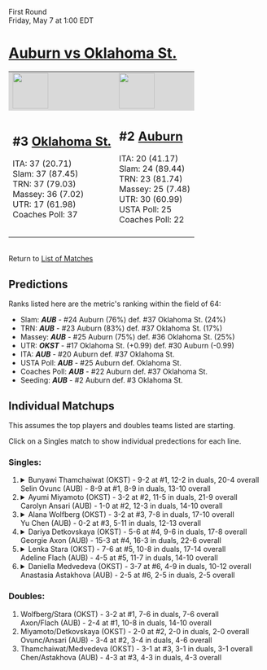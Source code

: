 First Round  
Friday, May 7 at 1:00 EDT
# [Auburn vs Oklahoma St.](https://www.ncaa.com/game/5833672) 

<table>  
<tr style="background-color: #d9d9d9 !important"><td><a href="#"><img src="https://www.ncaa.com/sites/default/files/images/logos/schools/o/oklahoma-st.70.png" width="70" height="70" /></a></td><td><a href="#"><img src="https://www.ncaa.com/sites/default/files/images/logos/schools/a/auburn.70.png" width="70" height="70" /></a></td></tr>
<tr><td>  

<h2>#3 <a href="#">Oklahoma St.</a></h2>  
ITA: 37 (20.71)<br>  
Slam: 37 (87.45)<br>  
TRN: 37 (79.03)<br>  
Massey: 36 (7.02)<br>  
UTR: 17 (61.98)<br>  
Coaches Poll: 37<br>  
<br>  

</td><td>  

<h2>#2 <a href="#">Auburn</a></h2>  
ITA: 20 (41.17)<br>  
Slam: 24 (89.44)<br>  
TRN: 23 (81.74)<br>  
Massey: 25 (7.48)<br>  
UTR: 30 (60.99)<br>  
USTA Poll: 25<br>  
Coaches Poll: 22<br>  
<br>  

</td></tr></table>  


<br>Return to [List of Matches](../index.md)  

## Predictions  

Ranks listed here are the metric's ranking within the field of 64:  
- Slam: ***AUB*** - #24 Auburn (76%) def. #37 Oklahoma St. (24%)  
- TRN: ***AUB*** - #23 Auburn (83%) def. #37 Oklahoma St. (17%)  
- Massey: ***AUB*** - #25 Auburn (75%) def. #36 Oklahoma St. (25%)  
- UTR: ***OKST*** - #17 Oklahoma St. (+0.99) def. #30 Auburn (-0.99)  
- ITA: ***AUB*** - #20 Auburn def. #37 Oklahoma St.  
- USTA Poll: ***AUB*** - #25 Auburn def. Oklahoma St.  
- Coaches Poll: ***AUB*** - #22 Auburn def. #37 Oklahoma St.  
- Seeding: ***AUB*** - #2 Auburn def. #3 Oklahoma St.  

## Individual Matchups  

This assumes the top players and doubles teams listed are starting.  

Click on a Singles match to show individual predections for each line.  

### Singles:  

<ol>
<li><details><summary markdown="span">
Bunyawi Thamchaiwat (OKST) - 9-2 at #1, 12-2 in duals, 20-4 overall<br>  
Selin Ovunc (AUB) - 8-9 at #1, 8-9 in duals, 13-10 overall
</summary><h4>Predictions</h4><ul>
<li>Slam: <b><i>VT</i></b> - #30 Virginia Tech (56%) def. #35 Texas Tech (44%)</li>  
</ul></details></li>
<li><details><summary markdown="span">
Ayumi Miyamoto (OKST) - 3-2 at #2, 11-5 in duals, 21-9 overall<br>  
Carolyn Ansari (AUB) - 1-0 at #2, 12-3 in duals, 14-10 overall
</summary><h4>Predictions</h4><ul>
<li>Slam: <b><i>VT</i></b> - #30 Virginia Tech (56%) def. #35 Texas Tech (44%)</li>  
</ul></details></li>
<li><details><summary markdown="span">
Alana Wolfberg (OKST) - 3-2 at #3, 7-8 in duals, 17-10 overall<br>  
Yu Chen (AUB) - 0-2 at #3, 5-11 in duals, 12-13 overall
</summary><h4>Predictions</h4><ul>
<li>Slam: <b><i>VT</i></b> - #30 Virginia Tech (56%) def. #35 Texas Tech (44%)</li>  
</ul></details></li>
<li><details><summary markdown="span">
Dariya Detkovskaya (OKST) - 5-6 at #4, 9-6 in duals, 17-8 overall<br>  
Georgie Axon (AUB) - 15-3 at #4, 16-3 in duals, 22-6 overall
</summary><h4>Predictions</h4><ul>
<li>Slam: <b><i>VT</i></b> - #30 Virginia Tech (56%) def. #35 Texas Tech (44%)</li>  
</ul></details></li>
<li><details><summary markdown="span">
Lenka Stara (OKST) - 7-6 at #5, 10-8 in duals, 17-14 overall<br>  
Adeline Flach (AUB) - 4-5 at #5, 11-7 in duals, 14-10 overall
</summary><h4>Predictions</h4><ul>
<li>Slam: <b><i>VT</i></b> - #30 Virginia Tech (56%) def. #35 Texas Tech (44%)</li>  
</ul></details></li>
<li><details><summary markdown="span">
Daniella Medvedeva (OKST) - 3-7 at #6, 4-9 in duals, 10-12 overall<br>  
Anastasia Astakhova (AUB) - 2-5 at #6, 2-5 in duals, 2-5 overall
</summary><h4>Predictions</h4><ul>
<li>Slam: <b><i>VT</i></b> - #30 Virginia Tech (56%) def. #35 Texas Tech (44%)</li>  
</ul></details></li>
</ol>

### Doubles:  
1. Wolfberg/Stara (OKST) - 3-2 at #1, 7-6 in duals, 7-6 overall  
   Axon/Flach (AUB) - 2-4 at #1, 10-8 in duals, 14-10 overall
2. Miyamoto/Detkovskaya (OKST) - 2-0 at #2, 2-0 in duals, 2-0 overall  
   Ovunc/Ansari (AUB) - 3-4 at #2, 3-4 in duals, 4-6 overall
3. Thamchaiwat/Medvedeva (OKST) - 3-1 at #3, 3-1 in duals, 3-1 overall  
   Chen/Astakhova (AUB) - 4-3 at #3, 4-3 in duals, 4-3 overall